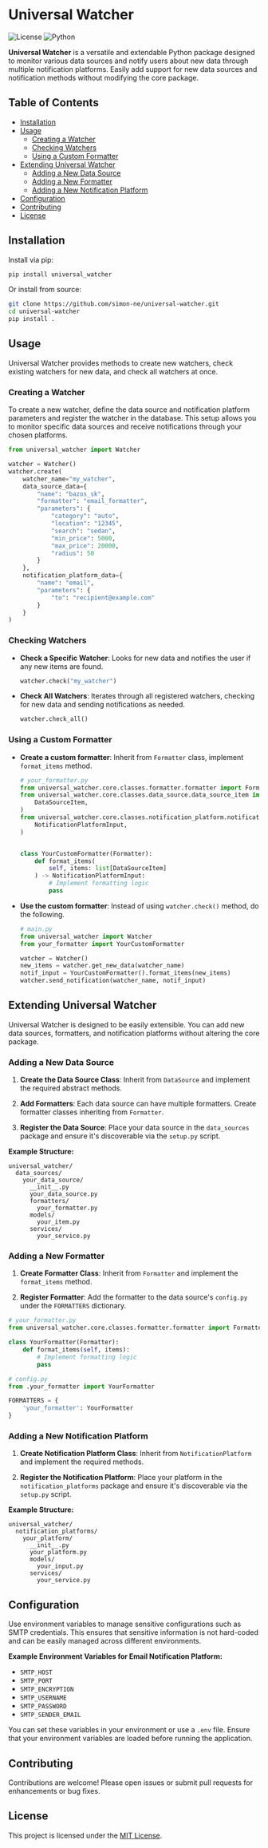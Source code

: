 # Universal Watcher

![License](https://img.shields.io/badge/license-MIT-blue.svg)
![Python](https://img.shields.io/badge/python-3.8%2B-blue.svg)

**Universal Watcher** is a versatile and extendable Python package designed to monitor various data sources and notify users about new data through multiple notification platforms. Easily add support for new data sources and notification methods without modifying the core package.

## Table of Contents

- [Installation](#installation)
- [Usage](#usage)
  - [Creating a Watcher](#creating-a-watcher)
  - [Checking Watchers](#checking-watchers)
  - [Using a Custom Formatter](#using-a-custom-formatter)
- [Extending Universal Watcher](#extending-universal-watcher)
  - [Adding a New Data Source](#adding-a-new-data-source)
  - [Adding a New Formatter](#adding-a-new-formatter)
  - [Adding a New Notification Platform](#adding-a-new-notification-platform)
- [Configuration](#configuration)
- [Contributing](#contributing)
- [License](#license)

## Installation

<a id="installation"></a>

Install via pip:

```bash
pip install universal_watcher
```

Or install from source:

```bash
git clone https://github.com/simon-ne/universal-watcher.git
cd universal-watcher
pip install .
```

## Usage

<a id="usage"></a>

Universal Watcher provides methods to create new watchers, check existing watchers for new data, and check all watchers at once.

### Creating a Watcher

<a id="creating-a-watcher"></a>

To create a new watcher, define the data source and notification platform parameters and register the watcher in the database. This setup allows you to monitor specific data sources and receive notifications through your chosen platforms.

```python
from universal_watcher import Watcher

watcher = Watcher()
watcher.create(
    watcher_name="my_watcher",
    data_source_data={
        "name": "bazos_sk",
        "formatter": "email_formatter",
        "parameters": {
            "category": "auto",
            "location": "12345",
            "search": "sedan",
            "min_price": 5000,
            "max_price": 20000,
            "radius": 50
        }
    },
    notification_platform_data={
        "name": "email",
        "parameters": {
            "to": "recipient@example.com"
        }
    }
)
```

### Checking Watchers

<a id="checking-watchers"></a>

- **Check a Specific Watcher**: Looks for new data and notifies the user if any new items are found.

  ```python
  watcher.check("my_watcher")
  ```

- **Check All Watchers**: Iterates through all registered watchers, checking for new data and sending notifications as needed.

  ```python
  watcher.check_all()
  ```

### Using a Custom Formatter

<a id="using-a-custom-formatter"></a>

- **Create a custom formatter**: Inherit from `Formatter` class, implement `format_items` method.

  ```python
  # your_formatter.py
  from universal_watcher.core.classes.formatter.formatter import Formatter
  from universal_watcher.core.classes.data_source.data_source_item import (
      DataSourceItem,
  )
  from universal_watcher.core.classes.notification_platform.notification_platform_input import (
      NotificationPlatformInput,
  )


  class YourCustomFormatter(Formatter):
      def format_items(
          self, items: list[DataSourceItem]
      ) -> NotificationPlatformInput:
          # Implement formatting logic
          pass
  ```

- **Use the custom formatter**: Instead of using `watcher.check()` method, do the following.

  ```python
  # main.py
  from universal_watcher import Watcher
  from your_formatter import YourCustomFormatter

  watcher = Watcher()
  new_items = watcher.get_new_data(watcher_name)
  notif_input = YourCustomFormatter().format_items(new_items)
  watcher.send_notification(watcher_name, notif_input)
  ```

## Extending Universal Watcher

<a id="extending-universal-watcher"></a>

Universal Watcher is designed to be easily extensible. You can add new data sources, formatters, and notification platforms without altering the core package.

### Adding a New Data Source

<a id="adding-a-new-data-source"></a>

1. **Create the Data Source Class**: Inherit from `DataSource` and implement the required abstract methods.

2. **Add Formatters**: Each data source can have multiple formatters. Create formatter classes inheriting from `Formatter`.

3. **Register the Data Source**: Place your data source in the `data_sources` package and ensure it's discoverable via the `setup.py` script.

**Example Structure:**

```
universal_watcher/
  data_sources/
    your_data_source/
      __init__.py
      your_data_source.py
      formatters/
        your_formatter.py
      models/
        your_item.py
      services/
        your_service.py
```

### Adding a New Formatter

<a id="adding-a-new-formatter"></a>

1. **Create Formatter Class**: Inherit from `Formatter` and implement the `format_items` method.

2. **Register Formatter**: Add the formatter to the data source's `config.py` under the `FORMATTERS` dictionary.

```python
# your_formatter.py
from universal_watcher.core.classes.formatter.formatter import Formatter

class YourFormatter(Formatter):
    def format_items(self, items):
        # Implement formatting logic
        pass
```

```python
# config.py
from .your_formatter import YourFormatter

FORMATTERS = {
    'your_formatter': YourFormatter
}
```

### Adding a New Notification Platform

<a id="adding-a-new-notification-platform"></a>

1. **Create Notification Platform Class**: Inherit from `NotificationPlatform` and implement the required methods.

2. **Register the Notification Platform**: Place your platform in the `notification_platforms` package and ensure it's discoverable via the `setup.py` script.

**Example Structure:**

```
universal_watcher/
  notification_platforms/
    your_platform/
      __init__.py
      your_platform.py
      models/
        your_input.py
      services/
        your_service.py
```

## Configuration

<a id="configuration"></a>

Use environment variables to manage sensitive configurations such as SMTP credentials. This ensures that sensitive information is not hard-coded and can be easily managed across different environments.

**Example Environment Variables for Email Notification Platform:**

- `SMTP_HOST`
- `SMTP_PORT`
- `SMTP_ENCRYPTION`
- `SMTP_USERNAME`
- `SMTP_PASSWORD`
- `SMTP_SENDER_EMAIL`

You can set these variables in your environment or use a `.env` file. Ensure that your environment variables are loaded before running the application.

## Contributing

<a id="contributing"></a>

Contributions are welcome! Please open issues or submit pull requests for enhancements or bug fixes.

## License

<a id="license"></a>

This project is licensed under the [MIT License](LICENSE).